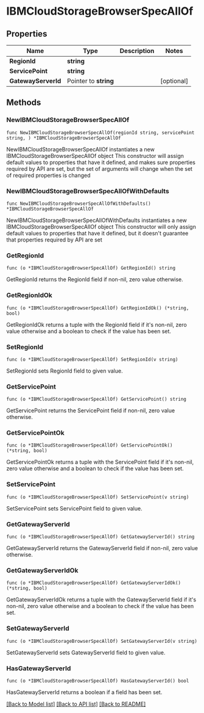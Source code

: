 # IBMCloudStorageBrowserSpecAllOf

## Properties

Name | Type | Description | Notes
------------ | ------------- | ------------- | -------------
**RegionId** | **string** |  | 
**ServicePoint** | **string** |  | 
**GatewayServerId** | Pointer to **string** |  | [optional] 

## Methods

### NewIBMCloudStorageBrowserSpecAllOf

`func NewIBMCloudStorageBrowserSpecAllOf(regionId string, servicePoint string, ) *IBMCloudStorageBrowserSpecAllOf`

NewIBMCloudStorageBrowserSpecAllOf instantiates a new IBMCloudStorageBrowserSpecAllOf object
This constructor will assign default values to properties that have it defined,
and makes sure properties required by API are set, but the set of arguments
will change when the set of required properties is changed

### NewIBMCloudStorageBrowserSpecAllOfWithDefaults

`func NewIBMCloudStorageBrowserSpecAllOfWithDefaults() *IBMCloudStorageBrowserSpecAllOf`

NewIBMCloudStorageBrowserSpecAllOfWithDefaults instantiates a new IBMCloudStorageBrowserSpecAllOf object
This constructor will only assign default values to properties that have it defined,
but it doesn't guarantee that properties required by API are set

### GetRegionId

`func (o *IBMCloudStorageBrowserSpecAllOf) GetRegionId() string`

GetRegionId returns the RegionId field if non-nil, zero value otherwise.

### GetRegionIdOk

`func (o *IBMCloudStorageBrowserSpecAllOf) GetRegionIdOk() (*string, bool)`

GetRegionIdOk returns a tuple with the RegionId field if it's non-nil, zero value otherwise
and a boolean to check if the value has been set.

### SetRegionId

`func (o *IBMCloudStorageBrowserSpecAllOf) SetRegionId(v string)`

SetRegionId sets RegionId field to given value.


### GetServicePoint

`func (o *IBMCloudStorageBrowserSpecAllOf) GetServicePoint() string`

GetServicePoint returns the ServicePoint field if non-nil, zero value otherwise.

### GetServicePointOk

`func (o *IBMCloudStorageBrowserSpecAllOf) GetServicePointOk() (*string, bool)`

GetServicePointOk returns a tuple with the ServicePoint field if it's non-nil, zero value otherwise
and a boolean to check if the value has been set.

### SetServicePoint

`func (o *IBMCloudStorageBrowserSpecAllOf) SetServicePoint(v string)`

SetServicePoint sets ServicePoint field to given value.


### GetGatewayServerId

`func (o *IBMCloudStorageBrowserSpecAllOf) GetGatewayServerId() string`

GetGatewayServerId returns the GatewayServerId field if non-nil, zero value otherwise.

### GetGatewayServerIdOk

`func (o *IBMCloudStorageBrowserSpecAllOf) GetGatewayServerIdOk() (*string, bool)`

GetGatewayServerIdOk returns a tuple with the GatewayServerId field if it's non-nil, zero value otherwise
and a boolean to check if the value has been set.

### SetGatewayServerId

`func (o *IBMCloudStorageBrowserSpecAllOf) SetGatewayServerId(v string)`

SetGatewayServerId sets GatewayServerId field to given value.

### HasGatewayServerId

`func (o *IBMCloudStorageBrowserSpecAllOf) HasGatewayServerId() bool`

HasGatewayServerId returns a boolean if a field has been set.


[[Back to Model list]](../README.md#documentation-for-models) [[Back to API list]](../README.md#documentation-for-api-endpoints) [[Back to README]](../README.md)


